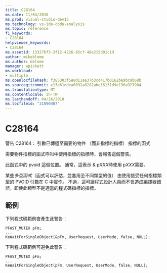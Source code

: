 ```yaml
---
title: C28164
ms.date: 11/04/2016
ms.prod: visual-studio-dev15
ms.technology: vs-ide-code-analysis
ms.topic: reference
f1_keywords:
- C28164
helpviewer_keywords:
- C28164
ms.assetid: 13327bf3-3f12-4226-85cf-48e215d01c1d
author: mikeblome
ms.author: mblome
manager: wpickett
ms.workload:
- multiple
ms.openlocfilehash: f385303f5e8d11aa37b3cd417b0162be9bc9b68b
ms.sourcegitcommit: e13e61ddea6032a8282abe16131d9e136a927984
ms.translationtype: MT
ms.contentlocale: zh-TW
ms.lasthandoff: 04/26/2018
ms.locfileid: "31890407"
---
```

# <a name="c28164"></a>C28164
警告 C28164： 引數已傳遞至需要的物件 （而非指標的指標） 指標的函式

 需要物件指標的函式呼叫中使用指標的指標時，會報告這個警告。

 此函式中的 pvoid 這個位置。 通常，這表示 & p*XXX*時使用 p*XXX*需要。

 某些*多型函式*（函式可以評估，並套用至不同類型的值） 由使用接受任何指標類型的 PVOID 引數在 C 中實作。 不過，這可讓程式設計人員而不會造成編譯器錯誤，即使此類型不是適當的程式碼指標的指標。

## <a name="example"></a>範例
 下列程式碼範例會產生此警告：

```
PFAST_MUTEX pFm;
...
KeWaitForSingleObject(&pFm, UserRequest, UserMode, false, NULL);
```

 下列程式碼範例可避免此警告：

```
PFAST_MUTEX pFm;
...
KeWaitForSingleObject(pFm, UserRequest, UserMode, false, NULL);
```
